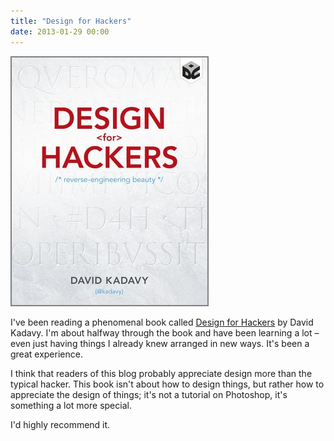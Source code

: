 ```yaml
---
title: "Design for Hackers"
date: 2013-01-29 00:00
---
```


<img src="/img/import/blog/design-for-hackers/83F3BF4B375246B98A3AC929613D7F1D.jpg" class="img-responsive" />

<p>I've been reading a phenomenal book called <a href="http://www.amazon.com/gp/product/1119998956/ref=as_li_ss_tl?ie=UTF8&amp;camp=1789&amp;creative=390957&amp;creativeASIN=1119998956&amp;linkCode=as2&amp;tag=ashfur-20">Design for Hackers</a> by David Kadavy. I'm about halfway through the book and have been learning a lot – even just having things I already knew arranged in new ways. It's been a great experience. </p>

<p>I think that readers of this blog probably appreciate design more than the typical hacker. This book isn't about how to design things, but rather how to appreciate the design of things; it's not a tutorial on Photoshop, it's something a lot more special. </p>

<p>I'd highly recommend it. </p>

<!-- more -->

